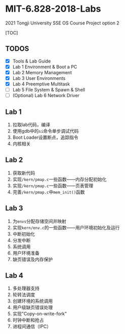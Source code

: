 # MIT-6.828-2018-Labs
2021 Tongji University SSE OS Course Project option 2

[TOC]



## TODOS

- [x] Tools & Lab Guide 
- [x] Lab 1 Environment & Boot a PC
- [x] Lab 2 Memory Management
- [x] Lab 3 User Environments
- [x] Lab 4 Preemptive Multitask
- [ ] Lab 5 File System & Spawn & Shell
- [ ] (Optional) Lab 6 Network Driver

## Lab 1

1. 拉取lab代码，编译
2. 使用gdb中的`si`命令单步调试代码
3. Boot Loader设置断点，追踪指令
4. 内核相关

## Lab 2

1. 获取新代码
2. 实现`/kern/pmap.c`一些函数——内存分配初始化
3. 实现`/kern/pmap.c`一些函数——页表管理
4. 完善`/kern/pmap.c`中`mem_init()`函数

## Lab 3

1. 为`envs`分配存储空间并映射
2. 实现`kern/env.c`的一些函数——用户环境初始化及运行
3. 中断初始化
4. 分发中断
5. 系统调用
6. 用户环境准备
7. 缺页错误及内存保护

## Lab 4

1. 多处理器支持
2. 轮转法调度
3. 创建环境的系统调用
4. 用户级缺页错误处理
5. 实现"Copy-on-write-fork"
6. 时钟中断和抢占
7. 进程间通信（IPC）
